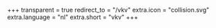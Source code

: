 +++
transparent = true
redirect_to = "/vkv"
extra.icon = "collision.svg"
extra.language = "nl"
extra.short = "vkv"
+++
